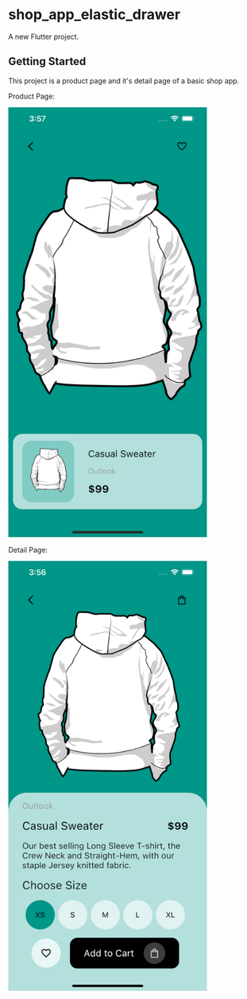# shop_app_elastic_drawer

A new Flutter project.

## Getting Started

This project is a product page and it's detail page of a basic shop app.

Product Page:

<img src="ScreenShots/product_page.jpg" alt="a" width="400"/>   

Detail Page:
            
<img src="ScreenShots/detail_page.jpg" alt="a" width="400"/>
